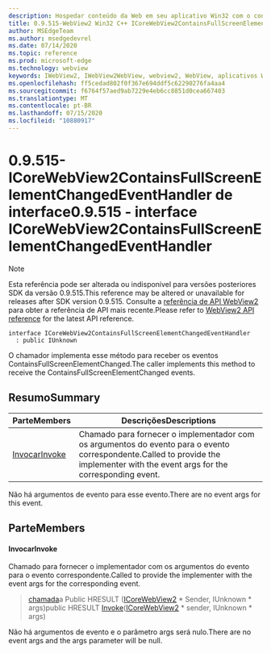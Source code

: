 ```yaml
---
description: Hospedar conteúdo da Web em seu aplicativo Win32 com o controle WebView2 do Microsoft Edge
title: 0.9.515-WebView2 Win32 C++ ICoreWebView2ContainsFullScreenElementChangedEventHandler
author: MSEdgeTeam
ms.author: msedgedevrel
ms.date: 07/14/2020
ms.topic: reference
ms.prod: microsoft-edge
ms.technology: webview
keywords: IWebView2, IWebView2WebView, webview2, WebView, aplicativos Win32, Win32, Edge, ICoreWebView2, ICoreWebView2Controller, controle do navegador, HTML Edge
ms.openlocfilehash: ff5cedad802f0f367e694ddf5c62290276fa4aa4
ms.sourcegitcommit: f6764f57aed9ab7229e4eb6cc8851d0cea667403
ms.translationtype: MT
ms.contentlocale: pt-BR
ms.lasthandoff: 07/15/2020
ms.locfileid: "10880917"
---
```

# <span data-ttu-id="b49d9-104">0.9.515-ICoreWebView2ContainsFullScreenElementChangedEventHandler de interface</span><span class="sxs-lookup"><span data-stu-id="b49d9-104">0.9.515 - interface ICoreWebView2ContainsFullScreenElementChangedEventHandler</span></span> 

> [!NOTE]
> <span data-ttu-id="b49d9-105">Esta referência pode ser alterada ou indisponível para versões posteriores SDK da versão 0.9.515.</span><span class="sxs-lookup"><span data-stu-id="b49d9-105">This reference may be altered or unavailable for releases after SDK version 0.9.515.</span></span> <span data-ttu-id="b49d9-106">Consulte a [referência de API WebView2](../../../webview2-api-reference.md) para obter a referência de API mais recente.</span><span class="sxs-lookup"><span data-stu-id="b49d9-106">Please refer to [WebView2 API reference](../../../webview2-api-reference.md) for the latest API reference.</span></span>

```
interface ICoreWebView2ContainsFullScreenElementChangedEventHandler
  : public IUnknown
```

<span data-ttu-id="b49d9-107">O chamador implementa esse método para receber os eventos ContainsFullScreenElementChanged.</span><span class="sxs-lookup"><span data-stu-id="b49d9-107">The caller implements this method to receive the ContainsFullScreenElementChanged events.</span></span>

## <span data-ttu-id="b49d9-108">Resumo</span><span class="sxs-lookup"><span data-stu-id="b49d9-108">Summary</span></span>

 <span data-ttu-id="b49d9-109">Parte</span><span class="sxs-lookup"><span data-stu-id="b49d9-109">Members</span></span>                        | <span data-ttu-id="b49d9-110">Descrições</span><span class="sxs-lookup"><span data-stu-id="b49d9-110">Descriptions</span></span>
--------------------------------|---------------------------------------------
[<span data-ttu-id="b49d9-111">Invocar</span><span class="sxs-lookup"><span data-stu-id="b49d9-111">Invoke</span></span>](#invoke) | <span data-ttu-id="b49d9-112">Chamado para fornecer o implementador com os argumentos do evento para o evento correspondente.</span><span class="sxs-lookup"><span data-stu-id="b49d9-112">Called to provide the implementer with the event args for the corresponding event.</span></span>

<span data-ttu-id="b49d9-113">Não há argumentos de evento para esse evento.</span><span class="sxs-lookup"><span data-stu-id="b49d9-113">There are no event args for this event.</span></span>

## <span data-ttu-id="b49d9-114">Parte</span><span class="sxs-lookup"><span data-stu-id="b49d9-114">Members</span></span>

#### <span data-ttu-id="b49d9-115">Invocar</span><span class="sxs-lookup"><span data-stu-id="b49d9-115">Invoke</span></span> 

<span data-ttu-id="b49d9-116">Chamado para fornecer o implementador com os argumentos do evento para o evento correspondente.</span><span class="sxs-lookup"><span data-stu-id="b49d9-116">Called to provide the implementer with the event args for the corresponding event.</span></span>

> <span data-ttu-id="b49d9-117">[chamada](#invoke)a Public HRESULT ([ICoreWebView2](icorewebview2.md) \* Sender, IUnknown \* args)</span><span class="sxs-lookup"><span data-stu-id="b49d9-117">public HRESULT [Invoke](#invoke)([ICoreWebView2](icorewebview2.md) \* sender, IUnknown \* args)</span></span>

<span data-ttu-id="b49d9-118">Não há argumentos de evento e o parâmetro args será nulo.</span><span class="sxs-lookup"><span data-stu-id="b49d9-118">There are no event args and the args parameter will be null.</span></span>

